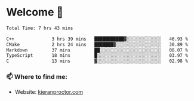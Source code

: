 # Welcome 🦘

<!--START_SECTION:waka-->

```txt
Total Time: 7 hrs 43 mins

C++              3 hrs 39 mins   ███████████▓░░░░░░░░░░░░░   46.93 %
CMake            2 hrs 24 mins   ███████▓░░░░░░░░░░░░░░░░░   30.89 %
Markdown         37 mins         ██░░░░░░░░░░░░░░░░░░░░░░░   08.07 %
TypeScript       18 mins         █░░░░░░░░░░░░░░░░░░░░░░░░   03.97 %
C                13 mins         ▓░░░░░░░░░░░░░░░░░░░░░░░░   02.98 %
```

<!--END_SECTION:waka-->

### 📫 Where to find me:

-   Website: [kieranproctor.com](https://kieranproctor.com/)
